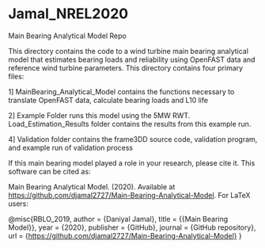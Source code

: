 # Jamal_NREL2020
Main Bearing Analytical Model Repo

This directory contains the code to a wind turbine main bearing analytical model that estimates bearing loads and reliability using OpenFAST data and reference wind turbine parameters. This directory contains four primary files:

1] MainBearing_Analytical_Model contains the functions necessary to translate OpenFAST data, calculate bearing loads and L10 life

2] Example Folder runs this model using the 5MW RWT. Load_Estimation_Results folder contains the results from this example run. 

4] Validation folder contains the frame3DD source code, validation program, and example run of validation process


If this main bearing model played a role in your research, please cite it. This software can be cited as:

Main Bearing Analytical Model. (2020). Available at https://github.com/djamal2727/Main-Bearing-Analytical-Model. For LaTeX users:

@misc{RBLO_2019, author = {Daniyal Jamal}, title = {{Main Bearing Model}}, year = {2020}, publisher = {GitHub}, journal = {GitHub repository}, url = {https://github.com/djamal2727/Main-Bearing-Analytical-Model} }
